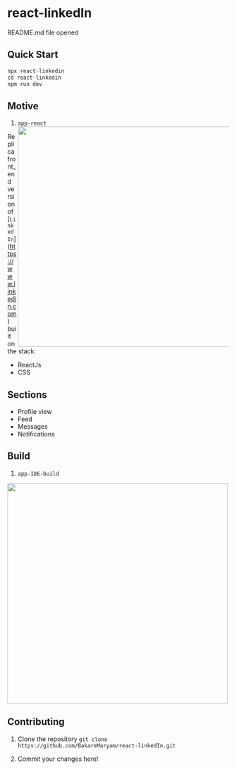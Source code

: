 # react-linkedIn

README.md file opened
## Quick Start
```js
npx react-linkedin 
cd react-linkedin
npm run dev
```

## Motive
1. `app-react`
<img width="500px" src="https://www.google.com/url?sa=i&url=https%3A%2F%2Fwww.smebrokerservices.co.uk%2Fsingle-post%2F2018%2F09%2F17%2FLinkedIn-now-Allows-Gif-Profile-Pictures-on-your-Company-Page&psig=AOvVaw06T4ooJyV8lMycYjhDzL3I&ust=1594762505167000&source=images&cd=vfe&ved=0CAIQjRxqFwoTCMil5caqzOoCFQAAAAAdAAAAABAD" align="right"></img>

Replica front_end version of [`LinkedIn`] (https://www.linkedin.com) built on the stack:

- ReactJs
- CSS

## Sections

- Profile view
- Feed
- Messages
- Notifications

## Build

1. `app-IDE-build`

<img width="500px" src="vscode.gif"></img>



## Contributing

1. Clone the repository
`git clone https://github.com/BakareMaryam/react-linkedIn.git`

2. Commit your changes here!
